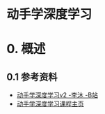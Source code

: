 <!--
 * @Descripttion: 
 * @Author: hxp
 * @version: 
 * @Date: 2021-08-28 13:51:13
 * @LastEditors: hxp
 * @LastEditTime: 2021-08-28 13:52:23
-->
# 动手学深度学习
# 0. 概述
## 0.1 参考资料
* [动手学深度学习v2 -李沐 -B站](https://courses.d2l.ai/zh-v2/)
* [动手学深度学习课程主页](https://courses.d2l.ai/zh-v2/)